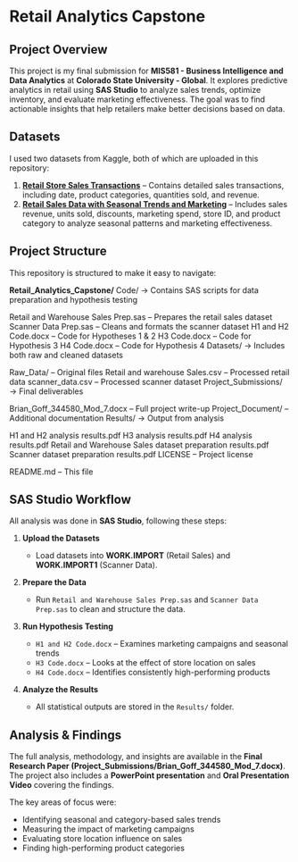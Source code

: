 # Retail Analytics Capstone

## Project Overview
This project is my final submission for **MIS581 - Business Intelligence and Data Analytics** at **Colorado State University - Global**. It explores predictive analytics in retail using **SAS Studio** to analyze sales trends, optimize inventory, and evaluate marketing effectiveness. The goal was to find actionable insights that help retailers make better decisions based on data.

## Datasets
I used two datasets from Kaggle, both of which are uploaded in this repository:

1. **[Retail Store Sales Transactions](https://www.kaggle.com/datasets/marian447/retail-store-sales-transactions)** – Contains detailed sales transactions, including date, product categories, quantities sold, and revenue.
2. **[Retail Sales Data with Seasonal Trends and Marketing](https://www.kaggle.com/datasets/abdullah0a/retail-sales-data-with-seasonal-trends-and-marketing)** – Includes sales revenue, units sold, discounts, marketing spend, store ID, and product category to analyze seasonal patterns and marketing effectiveness.

## Project Structure
This repository is structured to make it easy to navigate:

**Retail_Analytics_Capstone/**
Code/ → Contains SAS scripts for data preparation and hypothesis testing

Retail and Warehouse Sales Prep.sas – Prepares the retail sales dataset
Scanner Data Prep.sas – Cleans and formats the scanner dataset
H1 and H2 Code.docx – Code for Hypotheses 1 & 2
H3 Code.docx – Code for Hypothesis 3
H4 Code.docx – Code for Hypothesis 4
Datasets/ → Includes both raw and cleaned datasets

Raw_Data/ – Original files
Retail and warehouse Sales.csv – Processed retail data
scanner_data.csv – Processed scanner dataset
Project_Submissions/ → Final deliverables

Brian_Goff_344580_Mod_7.docx – Full project write-up
Project_Document/ – Additional documentation
Results/ → Output from analysis

H1 and H2 analysis results.pdf
H3 analysis results.pdf
H4 analysis results.pdf
Retail and Warehouse Sales dataset preparation results.pdf
Scanner dataset preparation results.pdf
LICENSE – Project license

README.md – This file

## SAS Studio Workflow
All analysis was done in **SAS Studio**, following these steps:

1. **Upload the Datasets**
   - Load datasets into **WORK.IMPORT** (Retail Sales) and **WORK.IMPORT1** (Scanner Data).

2. **Prepare the Data**
   - Run `Retail and Warehouse Sales Prep.sas` and `Scanner Data Prep.sas` to clean and structure the data.

3. **Run Hypothesis Testing**
   - `H1 and H2 Code.docx` – Examines marketing campaigns and seasonal trends
   - `H3 Code.docx` – Looks at the effect of store location on sales
   - `H4 Code.docx` – Identifies consistently high-performing products

4. **Analyze the Results**
   - All statistical outputs are stored in the `Results/` folder.

## Analysis & Findings
The full analysis, methodology, and insights are available in the **Final Research Paper (Project_Submissions/Brian_Goff_344580_Mod_7.docx)**. The project also includes a **PowerPoint presentation** and **Oral Presentation Video** covering the findings.

The key areas of focus were:
- Identifying seasonal and category-based sales trends
- Measuring the impact of marketing campaigns
- Evaluating store location influence on sales
- Finding high-performing product categories
